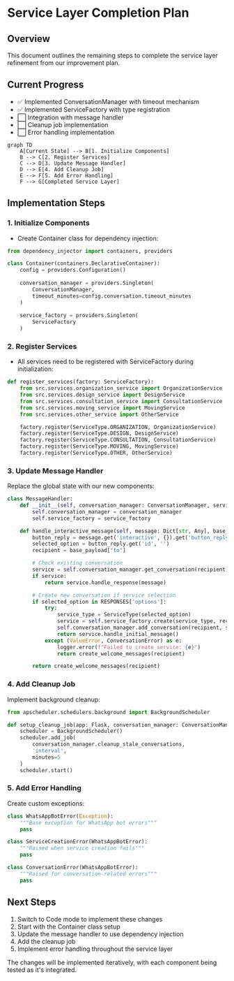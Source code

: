 # Service Layer Completion Plan

## Overview

This document outlines the remaining steps to complete the service layer refinement from our improvement plan.

## Current Progress
- ✅ Implemented ConversationManager with timeout mechanism
- ✅ Implemented ServiceFactory with type registration
- ⬜ Integration with message handler
- ⬜ Cleanup job implementation
- ⬜ Error handling implementation

```mermaid
graph TD
    A[Current State] --> B[1. Initialize Components]
    B --> C[2. Register Services]
    C --> D[3. Update Message Handler]
    D --> E[4. Add Cleanup Job]
    E --> F[5. Add Error Handling]
    F --> G[Completed Service Layer]
```

## Implementation Steps

### 1. Initialize Components

- Create Container class for dependency injection:
```python
from dependency_injector import containers, providers

class Container(containers.DeclarativeContainer):
    config = providers.Configuration()
    
    conversation_manager = providers.Singleton(
        ConversationManager,
        timeout_minutes=config.conversation.timeout_minutes
    )
    
    service_factory = providers.Singleton(
        ServiceFactory
    )
```

### 2. Register Services

- All services need to be registered with ServiceFactory during initialization:
```python
def register_services(factory: ServiceFactory):
    from src.services.organization_service import OrganizationService
    from src.services.design_service import DesignService
    from src.services.consultation_service import ConsultationService
    from src.services.moving_service import MovingService
    from src.services.other_service import OtherService

    factory.register(ServiceType.ORGANIZATION, OrganizationService)
    factory.register(ServiceType.DESIGN, DesignService)
    factory.register(ServiceType.CONSULTATION, ConsultationService)
    factory.register(ServiceType.MOVING, MovingService)
    factory.register(ServiceType.OTHER, OtherService)
```

### 3. Update Message Handler

Replace the global state with our new components:
```python
class MessageHandler:
    def __init__(self, conversation_manager: ConversationManager, service_factory: ServiceFactory):
        self.conversation_manager = conversation_manager
        self.service_factory = service_factory

    def handle_interactive_message(self, message: Dict[str, Any], base_payload: Dict[str, Any]) -> List[Dict[str, Any]]:
        button_reply = message.get('interactive', {}).get('button_reply', {})
        selected_option = button_reply.get('id', '')
        recipient = base_payload["to"]

        # Check existing conversation
        service = self.conversation_manager.get_conversation(recipient)
        if service:
            return service.handle_response(message)

        # Create new conversation if service selection
        if selected_option in RESPONSES['options']:
            try:
                service_type = ServiceType(selected_option)
                service = self.service_factory.create(service_type, recipient)
                self.conversation_manager.add_conversation(recipient, service)
                return service.handle_initial_message()
            except (ValueError, ConversationError) as e:
                logger.error(f"Failed to create service: {e}")
                return create_welcome_messages(recipient)

        return create_welcome_messages(recipient)
```

### 4. Add Cleanup Job

Implement background cleanup:
```python
from apscheduler.schedulers.background import BackgroundScheduler

def setup_cleanup_job(app: Flask, conversation_manager: ConversationManager) -> None:
    scheduler = BackgroundScheduler()
    scheduler.add_job(
        conversation_manager.cleanup_stale_conversations,
        'interval',
        minutes=5
    )
    scheduler.start()
```

### 5. Add Error Handling

Create custom exceptions:
```python
class WhatsAppBotError(Exception):
    """Base exception for WhatsApp bot errors"""
    pass

class ServiceCreationError(WhatsAppBotError):
    """Raised when service creation fails"""
    pass

class ConversationError(WhatsAppBotError):
    """Raised for conversation-related errors"""
    pass
```

## Next Steps

1. Switch to Code mode to implement these changes
2. Start with the Container class setup
3. Update the message handler to use dependency injection
4. Add the cleanup job
5. Implement error handling throughout the service layer

The changes will be implemented iteratively, with each component being tested as it's integrated.